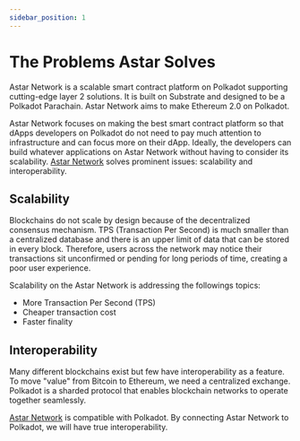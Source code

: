 ```yaml
---
sidebar_position: 1
---
```


# The Problems Astar Solves

[Astar Network]: https://astar.network/

Astar Network is a scalable smart contract platform on Polkadot supporting cutting-edge layer 2 solutions. It is built on Substrate and designed to be a Polkadot Parachain. Astar Network aims to make Ethereum 2.0 on Polkadot.

Astar Network focuses on making the best smart contract platform so that dApps developers on Polkadot do not need to pay much attention to infrastructure and can focus more on their dApp. Ideally, the developers can build whatever applications on Astar Network without having to consider its scalability. [Astar Network](https://astar.network/) solves prominent issues: scalability and interoperability.

## Scalability

Blockchains do not scale by design because of the decentralized consensus mechanism. TPS (Transaction Per Second) is much smaller than a centralized database and there is an upper limit of data that can be stored in every block. Therefore, users across the network may notice their transactions sit unconfirmed or pending for long periods of time, creating a poor user experience.

Scalability on the Astar Network is addressing the followings topics:

- More Transaction Per Second (TPS)
- Cheaper transaction cost
- Faster finality

## Interoperability

Many different blockchains exist but few have interoperability as a feature. To move "value" from Bitcoin to Ethereum, we need a centralized exchange. Polkadot is a sharded protocol that enables blockchain networks to operate together seamlessly.

[Astar Network] is compatible with Polkadot. By connecting Astar Network to Polkadot, we will have true interoperability.
